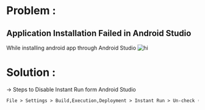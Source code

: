 # Problem :
## Application Installation Failed in Android Studio

While installing android app through Android Studio
<img src="Android-Studio-Error/images/slices_slice_9.png" alt="hi" class="inline"/>

# Solution :
-> Steps to Disable Instant Run form Android Studio

```markdown
File > Settings > Build,Execution,Deployment > Instant Run > Un-check (Enable Instant Run to hot swap code)


